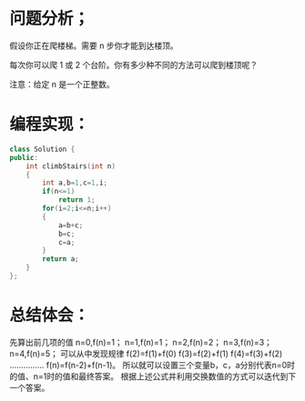# 问题分析；

假设你正在爬楼梯。需要 n 步你才能到达楼顶。

每次你可以爬 1 或 2 个台阶。你有多少种不同的方法可以爬到楼顶呢？

注意：给定 n 是一个正整数。

# 编程实现：
```C++
class Solution {
public:
    int climbStairs(int n) 
    {
        int a,b=1,c=1,i;
        if(n<=1)
            return 1;
        for(i=2;i<=n;i++)
        {
            a=b+c;
            b=c;
            c=a;
        }
        return a;
    }
};
```

# 总结体会：
先算出前几项的值
n=0,f(n)=1；
n=1,f(n)=1；
n=2,f(n)=2；
n=3,f(n)=3；
n=4,f(n)=5；
可以从中发现规律
f(2)=f(1)+f(0)
f(3)=f(2)+f(1)
f(4)=f(3)+f(2)
……………
f(n)=f(n-2)+f(n-1)。
所以就可以设置三个变量b，c，a分别代表n=0时的值、n=1时的值和最终答案。
根据上述公式并利用交换数值的方式可以迭代到下一个答案。